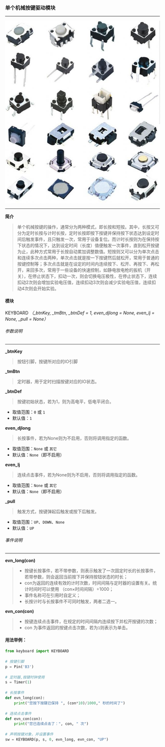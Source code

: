 ### 单个机械按键驱动模块
---

![轻触按键](./key.JPG)

----
**简介**

> 单个机械按键的操作，通常分为两种模式，即长按和短按。其中，长按又可分为定时长按与计时长按，定时长按即按下按键并保持按下状态达到设定时间后触发事件，且只触发一次，常用于设备复位。而计时长按则为在保持按下状态的情况下，达到设定时间（长度）值便触发一次事件，直到松开按键为止，此种方式常用于长按自动累加调整数值。短按则又可以分为单次点击和连续多次点击两种，单次点击就是按一下按键然后就松开，常用于普通的按键控制等；多次点击就是在设定的时间内连续按下、松开、再按下、再松开，来回多次，常用于一些设备的快速控制，如静电放电枪的扳机（开关），在停止状态下，扣动一次，则会切换电压极性，在停止状态下，连续扣动2次则会增加实验电压值，连续扣动3次则会减少实验电压值，连续扣动4次则会开始实验。

#### 模块

KEYBOARD *（\_btnKey, \_tmBtn, \_btnDef = 1, even_djlong = None, even_lj = None, \_pull = None）*

###### 参数说明
------
**\_btnKey**
> 按钮引脚，按键所对应的IO引脚

**\_tmBtn**
> 定时器，用于定时扫描按键对应的IO状态。

 **\_btnDef**
> 按键初始状态，若为1，则为高电平，低电平闭合。

  * 取值范围：`0` 或 `1`
  * 默认值：`1`


**even_djlong**
> 长按事件，若为None则为不启用，否则将调用指定的函数。

* 取值范围：`None` 或 `其它`
* 默认值：`None`（即不启用）

**even_lj**
> 连续点击事件，若为None则为不启用，否则将调用指定的函数。

* 取值范围：`None` 或 `其它`
* 默认值：`None`（即不启用）

**\_pull**
> 触发方式，按键弹起后触发或按下后触发。

* 取值范围：`UP`、`DOWN`、`None`
* 默认值：`UP`


###### 事件说明
------
**evn_long(con)**
> * 按键长按事件，若不带参数，则表示触发了一次固定时长的长按事件，若带参数，则会返回当前按下并保持按钮状态的时长；
> * con为返回的连续有效的计时次数，时间间隔与定时器的设置有关。统计时间时可以使用 （con×时间间隔）÷1000；
> * 事件名称可在引用时自定义；
> * 长按计时与长按事件不可同时触发，两者二选一。


**evn_con(con)**
> * 按键连续点击事件，在规定的时间间隔内连续按下并松开按键的次数；
> * con 为事件返回的按键点击次数，若为`1`则表示为单击。


#### 用法举例：

```python
from keyboard import KEYBOARD

# 按键引脚
p = Pin('B3')

# 定时器,按键时钟使用
s = Timer(1)

# 长按事件
def evn_long(con):
    print("您按下按键已保持 ", (con*10)/1000," 秒的时间了")

# 连续点击事件
def evn_con(con):
    print("您已连续点击了：", con, " 次")
    
# 声明按键对象，并设置事件
sw = KEYBOARD(p, s, 0, evn_long, evn_con, "UP")



```
